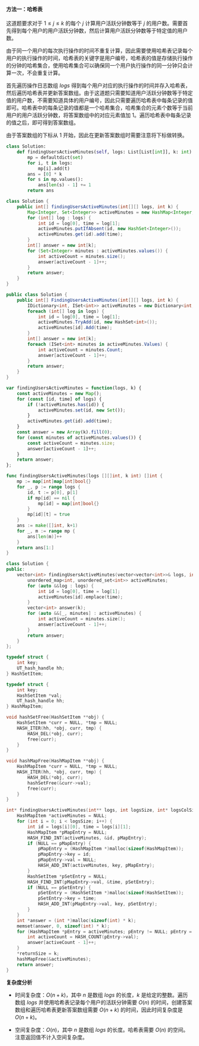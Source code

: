 #### 方法一：哈希表

这道题要求对于 $1 \le j \le k$ 的每个 $j$ 计算用户活跃分钟数等于 $j$ 的用户数。需要首先得到每个用户的用户活跃分钟数，然后计算用户活跃分钟数等于特定值的用户数。

由于同一个用户的每次执行操作的时间不重复计算，因此需要使用哈希表记录每个用户的执行操作的时间，哈希表的关键字是用户编号，哈希表的值是存储执行操作的分钟的哈希集合，使用哈希集合可以确保同一个用户执行操作的同一分钟只会计算一次，不会重复计算。

首先遍历操作日志数组 $\textit{logs}$ 得到每个用户对应的执行操作的时间并存入哈希表，然后遍历哈希表并更新答案数组。由于这道题只需要知道用户活跃分钟数等于特定值的用户数，不需要知道具体的用户编号，因此只需要遍历哈希表中每条记录的值即可。哈希表中的每条记录的值都是一个哈希集合，哈希集合的元素个数等于当前用户的用户活跃分钟数，将答案数组中的对应元素值加 $1$。遍历哈希表中每条记录的值之后，即可得到答案数组。

由于答案数组的下标从 $1$ 开始，因此在更新答案数组时需要注意将下标做转换。

```Python [sol1-Python3]
class Solution:
    def findingUsersActiveMinutes(self, logs: List[List[int]], k: int) -> List[int]:
        mp = defaultdict(set)
        for i, t in logs:
            mp[i].add(t)
        ans = [0] * k
        for s in mp.values():
            ans[len(s) - 1] += 1
        return ans
```

```Java [sol1-Java]
class Solution {
    public int[] findingUsersActiveMinutes(int[][] logs, int k) {
        Map<Integer, Set<Integer>> activeMinutes = new HashMap<Integer, Set<Integer>>();
        for (int[] log : logs) {
            int id = log[0], time = log[1];
            activeMinutes.putIfAbsent(id, new HashSet<Integer>());
            activeMinutes.get(id).add(time);
        }
        int[] answer = new int[k];
        for (Set<Integer> minutes : activeMinutes.values()) {
            int activeCount = minutes.size();
            answer[activeCount - 1]++;
        }
        return answer;
    }
}
```

```C# [sol1-C#]
public class Solution {
    public int[] FindingUsersActiveMinutes(int[][] logs, int k) {
        IDictionary<int, ISet<int>> activeMinutes = new Dictionary<int, ISet<int>>();
        foreach (int[] log in logs) {
            int id = log[0], time = log[1];
            activeMinutes.TryAdd(id, new HashSet<int>());
            activeMinutes[id].Add(time);
        }
        int[] answer = new int[k];
        foreach (ISet<int> minutes in activeMinutes.Values) {
            int activeCount = minutes.Count;
            answer[activeCount - 1]++;
        }
        return answer;
    }
}
```

```JavaScript [sol1-JavaScript]
var findingUsersActiveMinutes = function(logs, k) {
    const activeMinutes = new Map();
    for (const [id, time] of logs) {
        if (!activeMinutes.has(id)) {
            activeMinutes.set(id, new Set());
        }
        activeMinutes.get(id).add(time);
    }
    const answer = new Array(k).fill(0);
    for (const minutes of activeMinutes.values()) {
        const activeCount = minutes.size;
        answer[activeCount - 1]++;
    }
    return answer;
};
```

```go [sol1-Golang]
func findingUsersActiveMinutes(logs [][]int, k int) []int {
    mp := map[int]map[int]bool{}
    for _, p := range logs {
        id, t := p[0], p[1]
        if mp[id] == nil {
            mp[id] = map[int]bool{}
        }
        mp[id][t] = true
    }
    ans := make([]int, k+1)
    for _, m := range mp {
        ans[len(m)]++
    }
    return ans[1:]
}
```

```C++ [sol1-C++]
class Solution {
public:
    vector<int> findingUsersActiveMinutes(vector<vector<int>>& logs, int k) {
        unordered_map<int, unordered_set<int>> activeMinutes;
        for (auto &&log : logs) {
            int id = log[0], time = log[1];
            activeMinutes[id].emplace(time);
        }
        vector<int> answer(k);
        for (auto &&[_, minutes] : activeMinutes) {
            int activeCount = minutes.size();
            answer[activeCount - 1]++;
        }
        return answer;
    }
};
```

```C [sol1-C]
typedef struct {
    int key;
    UT_hash_handle hh;
} HashSetItem; 

typedef struct {
    int key;
    HashSetItem *val;
    UT_hash_handle hh;
} HashMapItem; 

void hashSetFree(HashSetItem **obj) {
    HashSetItem *curr = NULL, *tmp = NULL;
    HASH_ITER(hh, *obj, curr, tmp) {
        HASH_DEL(*obj, curr);  
        free(curr);             
    }
}

void hashMapFree(HashMapItem **obj) {
    HashMapItem *curr = NULL, *tmp = NULL;
    HASH_ITER(hh, *obj, curr, tmp) {
        HASH_DEL(*obj, curr);
        hashSetFree(&curr->val);  
        free(curr);             
    }
}

int* findingUsersActiveMinutes(int** logs, int logsSize, int* logsColSize, int k, int* returnSize) {
    HashMapItem *activeMinutes = NULL;
    for (int i = 0; i < logsSize; i++) {
        int id = logs[i][0], time = logs[i][1];
        HashMapItem *pMapEntry = NULL;
        HASH_FIND_INT(activeMinutes, &id, pMapEntry);
        if (NULL == pMapEntry) {
            pMapEntry = (HashMapItem *)malloc(sizeof(HashMapItem));
            pMapEntry->key = id;
            pMapEntry->val = NULL;
            HASH_ADD_INT(activeMinutes, key, pMapEntry);
        }
        HashSetItem *pSetEntry = NULL;
        HASH_FIND_INT(pMapEntry->val, &time, pSetEntry);
        if (NULL == pSetEntry) {
            pSetEntry = (HashSetItem *)malloc(sizeof(HashSetItem));
            pSetEntry->key = time;
            HASH_ADD_INT(pMapEntry->val, key, pSetEntry);
        }
    }
    int *answer = (int *)malloc(sizeof(int) * k);
    memset(answer, 0, sizeof(int) * k);
    for (HashMapItem *pEntry = activeMinutes; pEntry != NULL; pEntry = pEntry->hh.next) {
        int activeCount = HASH_COUNT(pEntry->val);
        answer[activeCount - 1]++;
    }
    *returnSize = k;
    hashMapFree(&activeMinutes);
    return answer;
}
```

**复杂度分析**

- 时间复杂度：$O(n + k)$，其中 $n$ 是数组 $\textit{logs}$ 的长度，$k$ 是给定的整数。遍历数组 $\textit{logs}$ 并使用哈希表记录每个用户的活跃分钟需要 $O(n)$ 的时间，创建答案数组和遍历哈希表更新答案数组需要 $O(n + k)$ 的时间，因此时间复杂度是 $O(n + k)$。

- 空间复杂度：$O(n)$，其中 $n$ 是数组 $\textit{logs}$ 的长度。哈希表需要 $O(n)$ 的空间。注意返回值不计入空间复杂度。